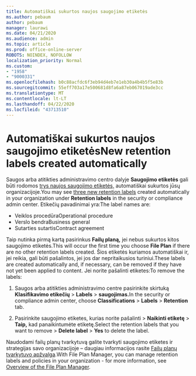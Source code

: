 ```yaml
---
title: Automatiškai sukurtos naujos saugojimo etiketės
ms.author: pebaum
author: pebaum
manager: laurawi
ms.date: 04/21/2020
ms.audience: admin
ms.topic: article
ms.prod: office-online-server
ROBOTS: NOINDEX, NOFOLLOW
localization_priority: Normal
ms.custom:
- "1958"
- "9000331"
ms.openlocfilehash: b0c88acfdc6f3eb94d4eb7e1eb30a4b4b5f5e83b
ms.sourcegitcommit: 55eff703a17e500681d8fa6a87eb067019ade3cc
ms.translationtype: MT
ms.contentlocale: lt-LT
ms.lasthandoff: 04/22/2020
ms.locfileid: "43713510"
---
```

# <a name="new-retention-labels-created-automatically"></a><span data-ttu-id="1f1c7-102">Automatiškai sukurtos naujos saugojimo etiketės</span><span class="sxs-lookup"><span data-stu-id="1f1c7-102">New retention labels created automatically</span></span>

<span data-ttu-id="1f1c7-103">Saugos arba atitikties administravimo centro dalyje **Saugojimo etiketės** gali būti rodomos [trys naujos saugojimo etiketės,](https://docs.microsoft.com/office365/securitycompliance/file-plan-manager#default-retention-labels-and-label-policy) automatiškai sukurtos jūsų organizacijoje.</span><span class="sxs-lookup"><span data-stu-id="1f1c7-103">You may see [three new retention labels](https://docs.microsoft.com/office365/securitycompliance/file-plan-manager#default-retention-labels-and-label-policy) created automatically in your organization under **Retention labels** in the security or compliance admin center.</span></span> <span data-ttu-id="1f1c7-104">Etikečių pavadinimai yra:</span><span class="sxs-lookup"><span data-stu-id="1f1c7-104">The label names are:</span></span>

- <span data-ttu-id="1f1c7-105">Veiklos procedūra</span><span class="sxs-lookup"><span data-stu-id="1f1c7-105">Operational procedure</span></span>
- <span data-ttu-id="1f1c7-106">Verslo bendra</span><span class="sxs-lookup"><span data-stu-id="1f1c7-106">Business general</span></span>
- <span data-ttu-id="1f1c7-107">Sutarties sutartis</span><span class="sxs-lookup"><span data-stu-id="1f1c7-107">Contract agreement</span></span>

<span data-ttu-id="1f1c7-108">Taip nutinka pirmą kartą pasirinkus **Failų planą,** jei nebus sukurtos kitos saugojimo etiketės.</span><span class="sxs-lookup"><span data-stu-id="1f1c7-108">This will occur the first time you choose **File Plan** if there are no other retention labels created.</span></span> <span data-ttu-id="1f1c7-109">Šios etiketės kuriamos automatiškai ir, jei reikia, gali būti pašalintos, jei jos dar nepritaikusios turiniui.</span><span class="sxs-lookup"><span data-stu-id="1f1c7-109">These labels are created automatically and, if necessary, can be removed if they have not yet been applied to content.</span></span> <span data-ttu-id="1f1c7-110">Jei norite pašalinti etiketes:</span><span class="sxs-lookup"><span data-stu-id="1f1c7-110">To remove the labels:</span></span>

1. <span data-ttu-id="1f1c7-111">Saugos arba atitikties administravimo centre pasirinkite skirtuką **Klasifikavimo etikečių** > **Labels** > **saugojimas.**</span><span class="sxs-lookup"><span data-stu-id="1f1c7-111">In the security or compliance admin center, choose **Classifications** > **Labels** > **Retention** tab.</span></span>

1. <span data-ttu-id="1f1c7-112">Pasirinkite saugojimo etiketes, kurias norite pašalinti > **Naikinti etiketę** > **Taip,** kad panaikintumėte etiketę.</span><span class="sxs-lookup"><span data-stu-id="1f1c7-112">Select the retention labels that you want to remove > **Delete label** > **Yes** to delete the label.</span></span>

<span data-ttu-id="1f1c7-113">Naudodami failų planų tvarkytuvą galite tvarkyti saugojimo etiketes ir strategijas savo organizacijoje – daugiau informacijos rasite [Failų planų tvarkytuvo apžvalga](https://docs.microsoft.com/office365/securitycompliance/file-plan-manager).</span><span class="sxs-lookup"><span data-stu-id="1f1c7-113">With File Plan Manager, you can manage retention labels and policies in your organization - for more information, see [Overview of the File Plan Manager](https://docs.microsoft.com/office365/securitycompliance/file-plan-manager).</span></span>